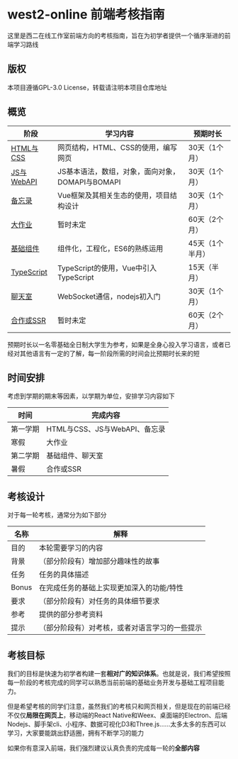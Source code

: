 # west2-online 前端考核指南

这里是西二在线工作室前端方向的考核指南，旨在为初学者提供一个循序渐进的前端学习路线

## 版权

本项目遵循GPL-3.0 License，转载请注明本项目仓库地址

## 概览
| 阶段     | 学习内容                                                     | 预期时长        |
| -------- | ------------------------------------------------------------ | --------------- |
| [HTML与CSS](docs/1-HTML与CSS.md) | 网页结构，HTML、CSS的使用，编写网页 | 30天（1个月）   |
| [JS与WebAPI](docs/2-JS与WebAPI.md) | JS基本语法，数组，对象，面向对象，DOMAPI与BOMAPI | 30天（1个月）   |
| [备忘录](docs/3-备忘录.md)   | Vue框架及其相关生态的使用，项目结构设计 | 30天（1个月）   |
| [大作业](docs/4-大作品.md)   | 暂时未定 | 60天（2个月）   |
| [基础组件](docs/5-基础组件.md)   | 组件化，工程化，ES6的熟练运用                           | 45天（1个半月） |
| [TypeScript](docs/6-TypeScript.md)   |   TypeScript的使用，Vue中引入TypeScript   | 15天（半月） |
| [聊天室](docs/7-聊天室.md)   | WebSocket通信，nodejs初入门       | 30天（1个月） |
| [合作或SSR](docs/8-合作或SSR.md) | 暂时未定 | 60天（2个月）   |

预期时长以一名零基础全日制大学生为参考，如果是全身心投入学习语言，或者已经对其他语言有一定的了解，每一阶段所需的时间会比预期时长来的短

## 时间安排

考虑到学期的期末等因素，以学期为单位，安排学习内容如下

| 时间     | 完成内容                 |
| -------- | ------------------------ |
| 第一学期 | HTML与CSS、JS与WebAPI、备忘录       |
| 寒假     | 大作业                   |
| 第二学期 | 基础组件、聊天室 |
| 暑假     | 合作或SSR                     |

## 考核设计

对于每一轮考核，通常分为如下部分

| 名称  | 解释                                           |
| ----- | ---------------------------------------------- |
| 目的  | 本轮需要学习的内容                             |
| 背景  | （部分阶段有）增加部分趣味性的故事             |
| 任务  | 任务的具体描述                                 |
| Bonus | 在完成任务的基础上实现更加深入的功能/特性      |
| 要求  | （部分阶段有）对任务的具体细节要求             |
| 参考  | 提供的部分参考资料                             |
| 提示  | （部分阶段有）对考核，或者对语言学习的一些提示 |

## 考核目标

我们的目标是快速为初学者构建一套**相对广的知识体系**。也就是说，我们希望按照每一阶段的考核完成的同学可以熟悉当前前端的基础业务开发与基础工程项目能力。



但是希望考核的同学们注意，虽然我们的考核只和网页相关，但是现在的前端已经不仅仅**局限在网页上**，移动端的React Native和Weex、桌面端的Electron、后端Nodejs、脚手架cli、小程序、数据可视化D3和Three.js……太多太多的东西可以学习，大家要能跳出舒适圈，拥有不断学习的能力



如果你有意深入前端，我们强烈建议认真负责的完成每一轮的**全部内容**

